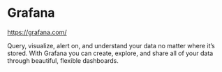 # Grafana

https://grafana.com/

Query, visualize, alert on, and understand your data no matter where it’s stored. With Grafana you can create, explore, and share all of your data through beautiful, flexible dashboards.